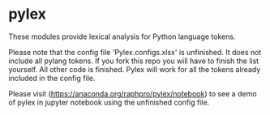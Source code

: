 # pylex
These modules provide lexical analysis for Python language tokens.

Please note that the config file 'Pylex.configs.xlsx' is unfinished. It does not include all pylang tokens. If you fork this repo you will have to finish the list yourself.
All other code is finished. Pylex will work for all the tokens already included in the config file.

Please visit (https://anaconda.org/raphpro/pylex/notebook) to see a demo of pylex in jupyter notebook using the unfinished config file.

